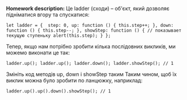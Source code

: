 **Homework description:**
Це ladder (сходи) – об'єкт, який дозволяє підніматися вгору та спускатися:

`let ladder = { 
step: 0,
up: function () {
this.step++;
},
down: function () {
this.step--;
},
showStep: function () { // показывает текущую ступеньку
alert(this.step);
}
};`

Тепер, якщо нам потрібно зробити кілька послідовних викликів, ми можемо виконати це так:

`ladder.up();
ladder.up();
ladder.down();
ladder.showStep(); // 1`

Змініть код методів up, down і showStep таким Таким чином, щоб їх виклик можна було зробити по ланцюжку, наприклад:

`ladder.up().up().down().showStep(); // 1`